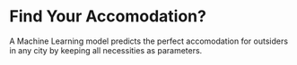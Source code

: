 # Find Your Accomodation?
A Machine Learning model predicts the perfect accomodation for outsiders in any city by keeping all necessities as parameters.
